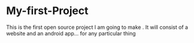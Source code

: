 # My-first-Project
This is the first open source project I am going to make .  It will consist of a website and an android app... for any particular thing
